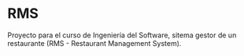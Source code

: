 # RMS

Proyecto para el curso de Ingeniería del Software, sitema gestor de un restaurante (RMS - Restaurant Management System).
